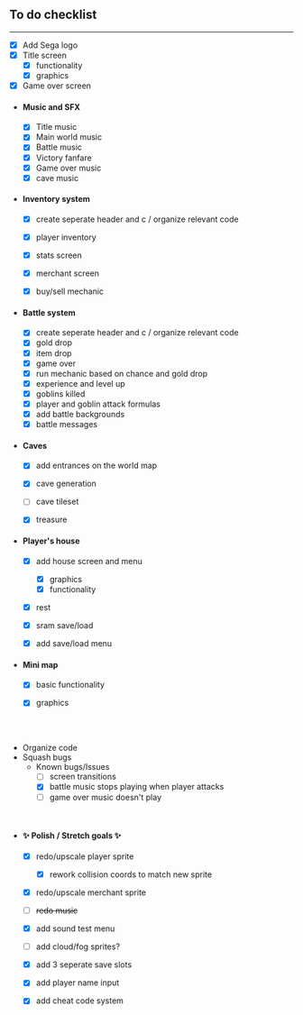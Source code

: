 ## To do checklist

-----
- [x] Add Sega logo
- [x]  Title screen
    - [x]  functionality
    - [x]  graphics
- [x]  Game over screen	

- #### Music and SFX

    - [x]  Title music
    - [x]  Main world music
    - [x]  Battle music
    - [x]  Victory fanfare
    - [x]  Game over music
    - [x] cave music
    
- #### Inventory system
    - [x]  create seperate header and c / organize relevant code
    - [x]  player inventory
    - [x]  stats screen
    - [x]  merchant screen
    - [x]  buy/sell mechanic
    

- #### Battle system
    - [x] create seperate header and c / organize relevant code
    - [x] gold drop
    - [x] item drop
    - [x] game over
    - [x] run mechanic based on chance and gold drop
    - [x] experience and level up
    - [x] goblins killed
    - [x] player and goblin attack formulas
    - [x] add battle backgrounds
    - [x] battle messages
    
- #### Caves
    - [x] add entrances on the world map
    - [x] cave generation
    - [ ] cave tileset
    - [x] treasure
    
        

- #### Player's house
    - [x] add house screen and menu
        - [x] graphics
        - [x] functionality
    - [x] rest
    - [x] sram save/load
    - [x] add save/load menu

    
- #### Mini map
    - [x] basic functionality
    - [x] graphics


<br><br>

- Organize code
- Squash bugs
    - Known bugs/Issues
        - [ ] screen transitions
        - [x] battle music stops playing when player attacks
        - [ ] game over music doesn't play
        
<br>

- #### ✨ Polish / Stretch goals ✨
    - [x] redo/upscale player sprite
        - [x] rework collision coords to match new sprite
    - [x] redo/upscale merchant sprite
    - [ ] ~~redo music~~ 
    - [x] add sound test menu
    - [ ] add cloud/fog sprites?
    - [x] add 3 seperate save slots
    - [x] add player name input
    - [x] add cheat code system

